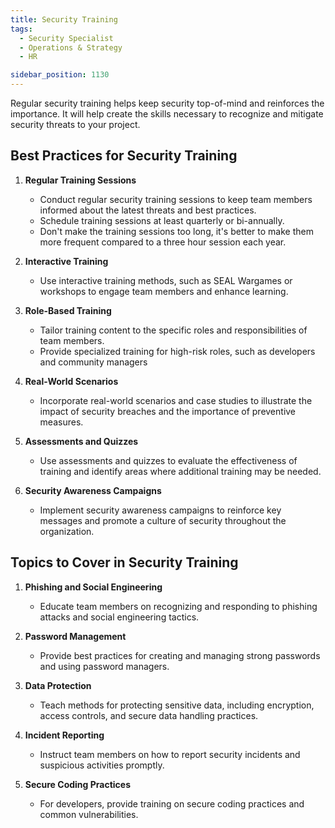 ```yaml
---
title: Security Training
tags:
  - Security Specialist
  - Operations & Strategy
  - HR

sidebar_position: 1130
---
```


Regular security training helps keep security top-of-mind and reinforces the importance. It will help create the skills necessary to recognize and mitigate security threats to your project.

## Best Practices for Security Training

1. **Regular Training Sessions**
   - Conduct regular security training sessions to keep team members informed about the latest threats and best practices.
   - Schedule training sessions at least quarterly or bi-annually.
   - Don't make the training sessions too long, it's better to make them more frequent compared to a three hour session each year.

2. **Interactive Training**
   - Use interactive training methods, such as SEAL Wargames or workshops to engage team members and enhance learning.

3. **Role-Based Training**
   - Tailor training content to the specific roles and responsibilities of team members.
   - Provide specialized training for high-risk roles, such as developers and community managers

4. **Real-World Scenarios**
   - Incorporate real-world scenarios and case studies to illustrate the impact of security breaches and the importance of preventive measures.

5. **Assessments and Quizzes**
   - Use assessments and quizzes to evaluate the effectiveness of training and identify areas where additional training may be needed.

6. **Security Awareness Campaigns**
   - Implement security awareness campaigns to reinforce key messages and promote a culture of security throughout the organization.

## Topics to Cover in Security Training

1. **Phishing and Social Engineering**
   - Educate team members on recognizing and responding to phishing attacks and social engineering tactics.

2. **Password Management**
   - Provide best practices for creating and managing strong passwords and using password managers.

3. **Data Protection**
   - Teach methods for protecting sensitive data, including encryption, access controls, and secure data handling practices.

4. **Incident Reporting**
   - Instruct team members on how to report security incidents and suspicious activities promptly.

5. **Secure Coding Practices**
   - For developers, provide training on secure coding practices and common vulnerabilities.
